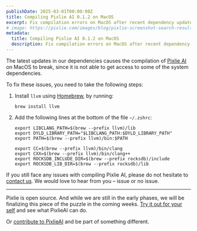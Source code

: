```yaml
---
publishDate: 2025-03-01T00:00:00Z
title: Compiling Pixlie AI 0.1.2 on MacOS
excerpt: Fix compilation errors on MacOS after recent dependency updates.
# image: https://pixlie.com/images/blog/pixlie-screenshot-search-results.png
metadata:
  title: Compiling Pixlie AI 0.1.2 on MacOS
  description: Fix compilation errors on MacOS after recent dependency updates.
---
```


The latest updates in our dependencies causes the compilation of [Pixlie AI](https://github.com/pixlie/PixlieAI) on MacOS to break,
since it is not able to get access to some of the system dependencies.

To fix these issues, you need to take the following steps:
1. Install `llvm` using [Homebrew](https://brew.sh/), by running:
  
    ```shell
    brew install llvm
    ```
2. Add the following lines at the bottom of the file `~/.zshrc`:

    ```shell
    export LIBCLANG_PATH=$(brew --prefix llvm)/lib
    export DYLD_LIBRARY_PATH="$LIBCLANG_PATH:$DYLD_LIBRARY_PATH"
    export PATH=$(brew --prefix llvm)/bin:$PATH

    export CC=$(brew --prefix llvm)/bin/clang
    export CXX=$(brew --prefix llvm)/bin/clang++
    export ROCKSDB_INCLUDE_DIR=$(brew --prefix rocksdb)/include
    export ROCKSDB_LIB_DIR=$(brew --prefix rocksdb)/lib
    ```

If you still face any issues with compiling Pixlie AI, please do not hesitate to [contact us](https://pixlie.com/contact). We would love to hear from you – issue or no issue.

---

Pixlie is open source. And while we are still in the early phases, we will be finalizing this piece of the puzzle in the coming weeks. [Try it out for your self](https://github.com/pixlie/PixlieAI) and see what PixlieAI can do. 

Or [contribute to PixlieAI](https://github.com/pixlie/PixlieAI) and be part of something different. 